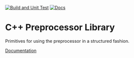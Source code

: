 [![Build and Unit Test](https://github.com/melton1968/cxx-core-pp/actions/workflows/build.yaml/badge.svg)](https://github.com/melton1968/cxx-core-pp/actions/workflows/build.yaml)
[![Docs](https://github.com/melton1968/cxx-core-pp/actions/workflows/docs.yaml/badge.svg)](https://github.com/melton1968/cxx-core-pp/actions/workflows/docs.yaml)

# C++ Preprocessor Library

Primitives for using the preprocessor in a structured fashion.

[Documentation](https://melton1968.github.io/cxx-core-pp/)
